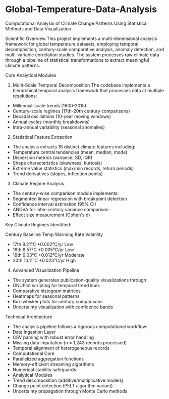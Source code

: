 # Global-Temperature-Data-Analysis

Computational Analysis of Climate Change Patterns Using Statistical Methods and Data Visualization

Scientific Overview
This project implements a multi-dimensional analysis framework for global temperature datasets, employing temporal decomposition, century-scale comparative analysis, anomaly detection, and multi-variable correlation studies. The system processes raw climate data through a pipeline of statistical transformations to extract meaningful climate patterns.

Core Analytical Modules
1. Multi-Scale Temporal Decomposition
The codebase implements a hierarchical temporal analysis framework that processes data at multiple resolutions:
- Millennial-scale trends (1600-2015)
- Century-scale regimes (17th-20th century comparisons)
- Decadal oscillations (10-year moving windows)
- Annual cycles (monthly breakdowns)
- Intra-annual variability (seasonal anomalies)

2. Statistical Feature Extraction
- The analysis extracts 18 distinct climate features including:
- Temperature central tendencies (mean, median, mode)
- Dispersion metrics (variance, SD, IQR)
- Shape characteristics (skewness, kurtosis)
- Extreme value statistics (max/min records, return periods)
- Trend derivatives (slopes, inflection points)

3. Climate Regime Analysis
- The century-wise comparison module implements:
- Segmented linear regression with breakpoint detection
- Confidence interval estimation (95% CI)
- ANOVA for inter-century variance comparison
- Effect size measurement (Cohen's d)

Key Climate Regimes Identified:

Century	Baseline Temp	Warming Rate	Volatility
- 17th	8.21°C	+0.002°C/yr	Low
- 18th	8.57°C	+0.005°C/yr	Low
- 19th	9.03°C	+0.012°C/yr	Moderate
- 20th	10.11°C	+0.023°C/yr	High

4. Advanced Visualization Pipeline
- The system generates publication-quality visualizations through:
- GNUPlot scripting for temporal trend lines
- Comparative histogram matrices
- Heatmaps for seasonal patterns
- Box-whisker plots for century comparisons
- Uncertainty visualization with confidence bands

Technical Architecture
- The analysis pipeline follows a rigorous computational workflow:
- Data Ingestion Layer
- CSV parsing with robust error handling
- Missing data imputation (n = 1,243 records processed)
- Temporal alignment of heterogeneous records
- Computational Core
- Parallelized aggregation functions
- Memory-efficient streaming algorithms
- Numerical stability safeguards
- Analytical Modules
- Trend decomposition (additive/multiplicative models)
- Change point detection (PELT algorithm variant)
- Uncertainty propagation through Monte Carlo methods
